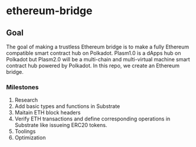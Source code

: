 # ethereum-bridge

## Goal
The goal of making a trustless Ethereum bridge is to make a fully Ethereum compatible smart contract hub on Polkadot. Plasm1.0 is a dApps hub on Polkadot but Plasm2.0 will be a multi-chain and  multi-virtual machine smart contract hub powered by Polkadot. In this repo, we create an Ethereum bridge. 

### Milestones
1. Research
1. Add basic types and functions in Substrate
1. Maitain ETH block headers
1. Verify ETH transactions and define corresponding operations in Substrate like issueing ERC20 tokens. 
1. Toolings
1. Optimization